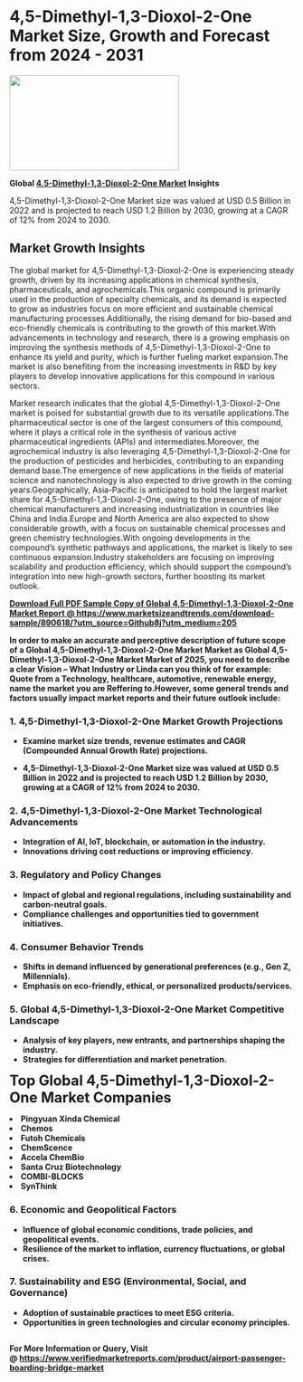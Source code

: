 <H1>4,5-Dimethyl-1,3-Dioxol-2-One Market Size, Growth and Forecast from 2024 - 2031</H1><img class="aligncenter size-medium wp-image-584254" src="https://thirdeyenews.in/wp-content/uploads/2024/09/Global-Market-Research-300x168.jpeg" alt="" width="300" height="168" /><p><strong>Global&nbsp;<a href="https://www.marketsizeandtrends.com/download-sample/890618/?utm_source=Github8j?utm_medium=205">4,5-Dimethyl-1,3-Dioxol-2-One Market</a> Insights</strong></p><p>4,5-Dimethyl-1,3-Dioxol-2-One Market size was valued at USD 0.5 Billion in 2022 and is projected to reach USD 1.2 Billion by 2030, growing at a CAGR of 12% from 2024 to 2030.</p><p><h2>Market Growth Insights</h2> <p>The global market for 4,5-Dimethyl-1,3-Dioxol-2-One is experiencing steady growth, driven by its increasing applications in chemical synthesis, pharmaceuticals, and agrochemicals.This organic compound is primarily used in the production of specialty chemicals, and its demand is expected to grow as industries focus on more efficient and sustainable chemical manufacturing processes.Additionally, the rising demand for bio-based and eco-friendly chemicals is contributing to the growth of this market.With advancements in technology and research, there is a growing emphasis on improving the synthesis methods of 4,5-Dimethyl-1,3-Dioxol-2-One to enhance its yield and purity, which is further fueling market expansion.The market is also benefiting from the increasing investments in R&D by key players to develop innovative applications for this compound in various sectors.</p> <p><strong><a href="download_sample_link"></a></strong></p> <p>Market research indicates that the global 4,5-Dimethyl-1,3-Dioxol-2-One market is poised for substantial growth due to its versatile applications.The pharmaceutical sector is one of the largest consumers of this compound, where it plays a critical role in the synthesis of various active pharmaceutical ingredients (APIs) and intermediates.Moreover, the agrochemical industry is also leveraging 4,5-Dimethyl-1,3-Dioxol-2-One for the production of pesticides and herbicides, contributing to an expanding demand base.The emergence of new applications in the fields of material science and nanotechnology is also expected to drive growth in the coming years.Geographically, Asia-Pacific is anticipated to hold the largest market share for 4,5-Dimethyl-1,3-Dioxol-2-One, owing to the presence of major chemical manufacturers and increasing industrialization in countries like China and India.Europe and North America are also expected to show considerable growth, with a focus on sustainable chemical processes and green chemistry technologies.With ongoing developments in the compound’s synthetic pathways and applications, the market is likely to see continuous expansion.Industry stakeholders are focusing on improving scalability and production efficiency, which should support the compound’s integration into new high-growth sectors, further boosting its market outlook.</p> <p><strong><a href="get_more_link"></p><p><span class=""><strong>Download Full PDF Sample Copy of Global 4,5-Dimethyl-1,3-Dioxol-2-One Market Report</strong> @ <a href="https://www.marketsizeandtrends.com/download-sample/890618/?utm_source=Github8j?utm_medium=205" target="_blank">https://www.marketsizeandtrends.com/download-sample/890618/?utm_source=Github8j?utm_medium=205</a></span></p><p>In order to make an accurate and perceptive description of future scope of a Global&nbsp;4,5-Dimethyl-1,3-Dioxol-2-One Market Market as Global&nbsp;4,5-Dimethyl-1,3-Dioxol-2-One Market Market of 2025, you need to describe a clear Vision &ndash; What Industry or Linda can you think of for example: Quote from a Technology, healthcare, automotive, renewable energy, name the market you are Reffering to.However, some general trends and factors usually impact market reports and their future outlook include:</p><h3>1.&nbsp;<strong>4,5-Dimethyl-1,3-Dioxol-2-One Market Growth Projections</strong></h3><ul><li>Examine market size trends, revenue estimates and CAGR (Compounded Annual Growth Rate) projections.</li><li><p>4,5-Dimethyl-1,3-Dioxol-2-One Market size was valued at USD 0.5 Billion in 2022 and is projected to reach USD 1.2 Billion by 2030, growing at a CAGR of 12% from 2024 to 2030.</p></li></ul><h3>2.&nbsp;<strong>4,5-Dimethyl-1,3-Dioxol-2-One Market Technological Advancements</strong></h3><ul><li>Integration of AI, IoT, blockchain, or automation in the industry.</li><li>Innovations driving cost reductions or improving efficiency.</li></ul><h3>3.&nbsp;<strong>Regulatory and Policy Changes</strong></h3><ul><li>Impact of global and regional regulations, including sustainability and carbon-neutral goals.</li><li>Compliance challenges and opportunities tied to government initiatives.</li></ul><h3>4.&nbsp;<strong>Consumer Behavior Trends</strong></h3><ul><li>Shifts in demand influenced by generational preferences (e.g., Gen Z, Millennials).</li><li>Emphasis on eco-friendly, ethical, or personalized products/services.</li></ul><h3>5.&nbsp;<strong>Global 4,5-Dimethyl-1,3-Dioxol-2-One Market Competitive Landscape</strong></h3><ul><li>Analysis of key players, new entrants, and partnerships shaping the industry.</li><li>Strategies for differentiation and market penetration.</li></ul><p data-pm-slice="1 1 []"><span style="color: inherit; font-family: inherit; font-size: 25px;">Top Global 4,5-Dimethyl-1,3-Dioxol-2-One Market Companies</span></p><div class="" data-test-id=""><p><li>Pingyuan Xinda Chemical</li><li> Chemos</li><li> Futoh Chemicals</li><li> ChemScence</li><li> Accela ChemBio</li><li> Santa Cruz Biotechnology</li><li> COMBI-BLOCKS</li><li> SynThink</li></p></div><h3>6.&nbsp;<strong>Economic and Geopolitical Factors</strong></h3><ul><li>Influence of global economic conditions, trade policies, and geopolitical events.</li><li>Resilience of the market to inflation, currency fluctuations, or global crises.</li></ul><h3>7.&nbsp;<strong>Sustainability and ESG (Environmental, Social, and Governance)</strong></h3><ul><li>Adoption of sustainable practices to meet ESG criteria.</li><li>Opportunities in green technologies and circular economy principles.</li></ul><h2><strong style="font-size: 14px;">For More Information or Query, Visit @&nbsp;</strong><a style="background-color: #ffffff; font-size: 14px;" href="https://www.marketsizeandtrends.com/report/45-dimethyl-13-dioxol-2-one-market/" target="_blank">https://www.verifiedmarketreports.com/product/airport-passenger-boarding-bridge-market</a></h2>
